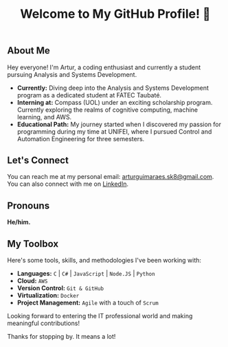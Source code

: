 <!-- Add Google Fonts Link -->
<link href="https://fonts.googleapis.com/css2?family=Inter&display=swap" rel="stylesheet">
<link rel="stylesheet" href="styles.css">

<body>
  <header>
    <h1 class="header-title">Welcome to My GitHub Profile! 👋</h1>
  </header>
  
  <section id="about">
    <h2 class="section-title">About Me</h2>
    <p class="intro">Hey everyone! I'm Artur, a coding enthusiast and currently a student pursuing Analysis and Systems Development.</p>
    <ul>
      <li><strong>Currently:</strong> Diving deep into the Analysis and Systems Development program as a dedicated student at FATEC Taubaté.</li>
      <li><strong>Interning at:</strong> Compass (UOL) under an exciting scholarship program. Currently exploring the realms of cognitive computing, machine learning, and AWS.</li>
      <li><strong>Educational Path:</strong> My journey started when I discovered my passion for programming during my time at UNIFEI, where I pursued Control and Automation Engineering for three semesters.</li>
    </ul>
  </section>
  
  <section id="connect">
    <h2 class="section-title">Let's Connect</h2>
    <p>You can reach me at my personal email: <a href="mailto:arturguimaraes.sk8@gmail.com">arturguimaraes.sk8@gmail.com</a>. You can also connect with me on <a href="https://www.linkedin.com/in/artur-guimar%C3%A3es-174300262/">LinkedIn</a>.</p>
  </section>
  
  <section id="pronouns">
    <h2 class="section-title">Pronouns</h2>
    <p><strong>He/him.</strong></p>
  </section>
  
  <section id="toolbox">
    <h2 class="section-title">My Toolbox</h2>
    <p>Here's some tools, skills, and methodologies I've been working with:</p>
    <ul>
      <li><strong>Languages:</strong> <code>C</code> | <code>C#</code> | <code>JavaScript</code> | <code>Node.JS</code> | <code>Python</code></li>
      <li><strong>Cloud:</strong> <code>AWS</code></li>
      <li><strong>Version Control:</strong> <code>Git & GitHub</code></li>
      <li><strong>Virtualization:</strong> <code>Docker</code></li>
      <li><strong>Project Management:</strong> <code>Agile</code> with a touch of <code>Scrum</code></li>
    </ul>
    <p>Looking forward to entering the IT professional world and making meaningful contributions!</p>
    <p>Thanks for stopping by. It means a lot!</p>
  </section>
</body>

